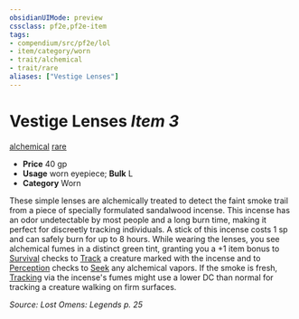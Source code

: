 ```yaml
---
obsidianUIMode: preview
cssclass: pf2e,pf2e-item
tags:
- compendium/src/pf2e/lol
- item/category/worn
- trait/alchemical
- trait/rare
aliases: ["Vestige Lenses"]
---
```

# Vestige Lenses *Item 3*  
[alchemical](../../../Rules/traits/alchemical.md)  [rare](../../../Rules/traits/rare.md)  

- **Price** 40 gp
- **Usage** worn eyepiece; **Bulk** L
- **Category** Worn

These simple lenses are alchemically treated to detect the faint smoke trail from a piece of specially formulated sandalwood incense. This incense has an odor undetectable by most people and a long burn time, making it perfect for discreetly tracking individuals. A stick of this incense costs 1 sp and can safely burn for up to 8 hours. While wearing the lenses, you see alchemical fumes in a distinct green tint, granting you a +1 item bonus to [Survival](../../skills.md#Survival) checks to [Track](../../../Rules/actions/track.md) a creature marked with the incense and to [Perception](../../skills.md#Perception) checks to [Seek](../../../Rules/actions/seek.md) any alchemical vapors. If the smoke is fresh, [Tracking](../../../Rules/actions/track.md) via the incense's fumes might use a lower DC than normal for tracking a creature walking on firm surfaces.

*Source: Lost Omens: Legends p. 25*